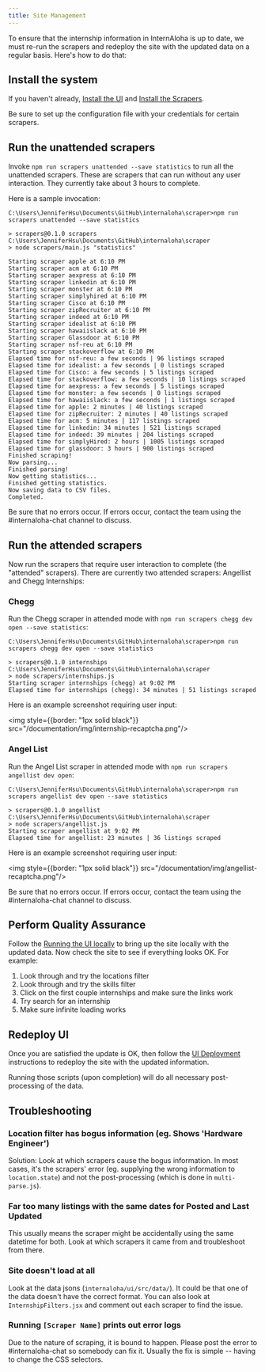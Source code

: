 ```yaml
---
title: Site Management
---
```


To ensure that the internship information in InternAloha is up to date, we must re-run the scrapers and redeploy the site with the updated data on a regular basis. Here's how to do that:

## Install the system

If you haven't already, [Install the UI](./ui/installation) and [Install the Scrapers](./scrapers/installation).

Be sure to set up the configuration file with your credentials for certain scrapers.

## Run the unattended scrapers

Invoke `npm run scrapers unattended --save statistics` to run all the unattended scrapers. These are scrapers that can run without  any user interaction.  They currently take about 3 hours to complete.

Here is a sample invocation:

```
C:\Users\JenniferHsu\Documents\GitHub\internaloha\scraper>npm run scrapers unattended --save statistics

> scrapers@0.1.0 scrapers C:\Users\JenniferHsu\Documents\GitHub\internaloha\scraper
> node scrapers/main.js "statistics"

Starting scraper apple at 6:10 PM
Starting scraper acm at 6:10 PM
Starting scraper aexpress at 6:10 PM
Starting scraper linkedin at 6:10 PM
Starting scraper monster at 6:10 PM
Starting scraper simplyhired at 6:10 PM
Starting scraper Cisco at 6:10 PM
Starting scraper zipRecruiter at 6:10 PM
Starting scraper indeed at 6:10 PM
Starting scraper idealist at 6:10 PM
Starting scraper hawaiislack at 6:10 PM
Starting scraper Glassdoor at 6:10 PM
Starting scraper nsf-reu at 6:10 PM
Starting scraper stackoverflow at 6:10 PM
Elapsed time for nsf-reu: a few seconds | 96 listings scraped
Elapsed time for idealist: a few seconds | 0 listings scraped
Elapsed time for Cisco: a few seconds | 5 listings scraped
Elapsed time for stackoverflow: a few seconds | 10 listings scraped
Elapsed time for aexpress: a few seconds | 5 listings scraped
Elapsed time for monster: a few seconds | 0 listings scraped
Elapsed time for hawaiislack: a few seconds | 1 listings scraped
Elapsed time for apple: 2 minutes | 40 listings scraped
Elapsed time for zipRecruiter: 2 minutes | 40 listings scraped
Elapsed time for acm: 5 minutes | 117 listings scraped
Elapsed time for linkedin: 34 minutes | 521 listings scraped
Elapsed time for indeed: 39 minutes | 204 listings scraped
Elapsed time for simplyHired: 2 hours | 1005 listings scraped
Elapsed time for glassdoor: 3 hours | 900 listings scraped
Finished scraping!
Now parsing...
Finished parsing!
Now getting statistics...
Finished getting statistics.
Now saving data to CSV files.
Completed.
```

Be sure that no errors occur. If errors occur, contact the team using the #internaloha-chat channel to discuss.

## Run the attended scrapers

Now run the scrapers that require user interaction to complete (the "attended" scrapers). There are currently two attended scrapers: Angellist and Chegg Internships:

### Chegg

Run the Chegg scraper in attended mode with `npm run scrapers chegg dev open --save statistics`:

```
C:\Users\JenniferHsu\Documents\GitHub\internaloha\scraper>npm run scrapers chegg dev open --save statistics

> scrapers@0.1.0 internships C:\Users\JenniferHsu\Documents\GitHub\internaloha\scraper
> node scrapers/internships.js
Starting scraper internships (chegg) at 9:02 PM
Elapsed time for internships (chegg): 34 minutes | 51 listings scraped
```

Here is an example screenshot requiring user input:

<img style={{border: "1px solid black"}} src="/documentation/img/internship-recaptcha.png"/>

### Angel List

Run the Angel List scraper in attended mode with `npm run scrapers angellist dev open`:

```
C:\Users\JenniferHsu\Documents\GitHub\internaloha\scraper>npm run scrapers angellist dev open --save statistics

> scrapers@0.1.0 angellist C:\Users\JenniferHsu\Documents\GitHub\internaloha\scraper
> node scrapers/angellist.js
Starting scraper angellist at 9:02 PM
Elapsed time for angellist: 23 minutes | 36 listings scraped
```

Here is an example screenshot requiring user input:

<img style={{border: "1px solid black"}} src="/documentation/img/angellist-recaptcha.png"/>

Be sure that no errors occur. If errors occur, contact the team using the #internaloha-chat channel to discuss.

## Perform Quality Assurance

Follow the [Running the UI locally](./ui/running.md) to bring up the site locally with the updated data. Now check the site to 
see if everything looks OK. For example:

1. Look through and try the locations filter
2. Look through and try the skills filter
3. Click on the first couple internships and make sure the links work
4. Try search for an internship
5. Make sure infinite loading works

## Redeploy UI

Once you are satisfied the update is OK, then follow the [UI Deployment](./ui/deploying.md) instructions to redeploy 
the site with the updated information.

Running those scripts (upon completion) will do all necessary post-processing of the data.


## Troubleshooting

### Location filter has bogus information (eg. Shows 'Hardware Engineer')

Solution: Look at which scrapers cause the bogus information. In most cases, it's the scrapers' error (eg. supplying the wrong information to `location.state`) and not the post-processing (which is done in `multi-parse.js`).
     
### Far too many listings with the same dates for Posted and Last Updated

This usually means the scraper might be accidentally using the same datetime for both. Look at which scrapers it came from and troubleshoot from there.
    
### Site doesn't load at all

Look at the data jsons (`internaloha/ui/src/data/`). It could be that one of the data doesn't have the correct format.
You can also look at `InternshipFilters.jsx` and comment out each scraper to find the issue.

### Running `[Scraper Name]` prints out error logs

Due to the nature of scraping, it is bound to happen. Please post the error to #internaloha-chat so somebody can fix it. Usually the fix is simple -- having to change the CSS selectors.